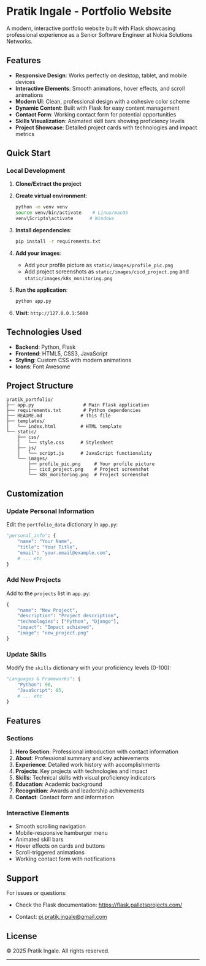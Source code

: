 # Pratik Ingale - Portfolio Website

A modern, interactive portfolio website built with Flask showcasing professional experience as a Senior Software Engineer at Nokia Solutions Networks.

## Features

- **Responsive Design**: Works perfectly on desktop, tablet, and mobile devices
- **Interactive Elements**: Smooth animations, hover effects, and scroll animations
- **Modern UI**: Clean, professional design with a cohesive color scheme
- **Dynamic Content**: Built with Flask for easy content management
- **Contact Form**: Working contact form for potential opportunities
- **Skills Visualization**: Animated skill bars showing proficiency levels
- **Project Showcase**: Detailed project cards with technologies and impact metrics

## Quick Start

### Local Development

1. **Clone/Extract the project**
2. **Create virtual environment**:
   ```bash
   python -m venv venv
   source venv/bin/activate    # Linux/macOS
   venv\Scripts\activate      # Windows
   ```
3. **Install dependencies**:
   ```bash
   pip install -r requirements.txt
   ```
4. **Add your images**:
   - Add your profile picture as `static/images/profile_pic.png`
   - Add project screenshots as `static/images/cicd_project.png` and `static/images/k8s_monitoring.png`

5. **Run the application**:
   ```bash
   python app.py
   ```
6. **Visit**: `http://127.0.0.1:5000`

## Technologies Used

- **Backend**: Python, Flask
- **Frontend**: HTML5, CSS3, JavaScript
- **Styling**: Custom CSS with modern animations
- **Icons**: Font Awesome

## Project Structure

```
pratik_portfolio/
├── app.py                  # Main Flask application
├── requirements.txt        # Python dependencies
├── README.md              # This file
├── templates/
│   └── index.html         # HTML template
└── static/
    ├── css/
    │   └── style.css      # Stylesheet
    ├── js/
    │   └── script.js      # JavaScript functionality
    └── images/
        ├── profile_pic.png     # Your profile picture
        ├── cicd_project.png    # Project screenshot
        └── k8s_monitoring.png  # Project screenshot
```

## Customization

### Update Personal Information
Edit the `portfolio_data` dictionary in `app.py`:

```python
"personal_info": {
    "name": "Your Name",
    "title": "Your Title", 
    "email": "your.email@example.com",
    # ... etc
}
```

### Add New Projects
Add to the `projects` list in `app.py`:

```python
{
    "name": "New Project",
    "description": "Project description",
    "technologies": ["Python", "Django"],
    "impact": "Impact achieved",
    "image": "new_project.png"
}
```

### Update Skills
Modify the `skills` dictionary with your proficiency levels (0-100):

```python
"Languages & Frameworks": {
    "Python": 90,
    "JavaScript": 85,
    # ... etc
}
```

## Features

### Sections
1. **Hero Section**: Professional introduction with contact information
2. **About**: Professional summary and key achievements
3. **Experience**: Detailed work history with accomplishments
4. **Projects**: Key projects with technologies and impact
5. **Skills**: Technical skills with visual proficiency indicators
6. **Education**: Academic background
7. **Recognition**: Awards and leadership achievements
8. **Contact**: Contact form and information

### Interactive Elements
- Smooth scrolling navigation
- Mobile-responsive hamburger menu
- Animated skill bars
- Hover effects on cards and buttons
- Scroll-triggered animations
- Working contact form with notifications

## Support

For issues or questions:
- Check the Flask documentation: https://flask.palletsprojects.com/

- Contact: pi.pratik.ingale@gmail.com

## License

© 2025 Pratik Ingale. All rights reserved.

---
